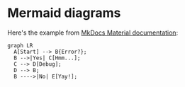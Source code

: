 # Mermaid diagrams

Here's the example from [MkDocs Material documentation](https://squidfunk.github.io/mkdocs-material/reference/diagrams/#using-flowcharts): 

```mermaid
graph LR
  A[Start] --> B{Error?};
  B -->|Yes| C[Hmm...];
  C --> D[Debug];
  D --> B;
  B ---->|No| E[Yay!];
```



